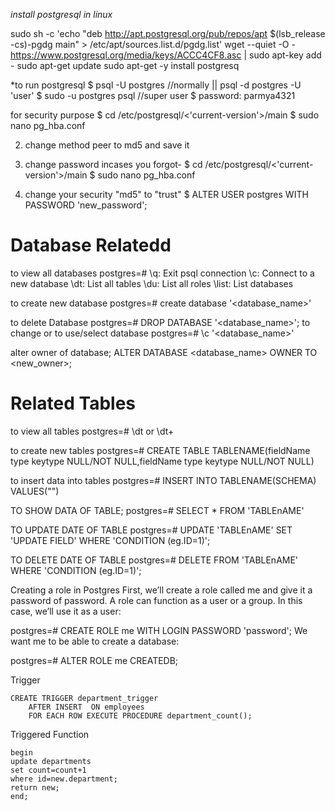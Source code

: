*install postgresql in linux*


sudo sh -c 'echo "deb http://apt.postgresql.org/pub/repos/apt $(lsb_release -cs)-pgdg main" > /etc/apt/sources.list.d/pgdg.list'
wget --quiet -O - https://www.postgresql.org/media/keys/ACCC4CF8.asc | sudo apt-key add -
sudo apt-get update
sudo apt-get -y install postgresq


*to run postgresql
$ psql -U postgres    //normally ||  psql -d postgres -U 'user'
$ sudo -u postgres psql  //super user
$ password: parmya4321    

for security purpose
$ cd /etc/postgresql/<'current-version'>/main
$ sudo nano pg_hba.conf

2. change method peer to md5 and save it 


1. change password incases you forgot-
$ cd /etc/postgresql/<'current-version'>/main
$ sudo nano pg_hba.conf

2. change your security "md5" to "trust"
$ ALTER USER postgres WITH PASSWORD 'new_password';

# Database Relatedd
to view all databases
postgres=#
\q: Exit psql connection
\c: Connect to a new database
\dt: List all tables
\du: List all roles
\list: List databases

to create new database
postgres=# create database '<database_name>'

to delete Database
postgres=# DROP DATABASE '<database_name>';
to change or to use/select database
postgres=# \c '<database_name>'

alter owner of database;
ALTER DATABASE <database_name> OWNER TO <new_owner>;

# Related Tables
to view all tables
postgres=# \dt or \dt+

to create new tables
postgres=#  CREATE TABLE TABLENAME(fieldName type keytype NULL/NOT NULL,fieldName type keytype NULL/NOT NULL) 

to insert data into tables
postgres=# INSERT INTO TABLENAME(SCHEMA) VALUES("")

TO SHOW DATA OF TABLE;
postgres=# SELECT * FROM 'TABLEnAME'

TO UPDATE DATE OF TABLE
postgres=# UPDATE  'TABLEnAME' SET 'UPDATE FIELD' WHERE 'CONDITION (eg.ID=1)';

TO DELETE DATE OF TABLE
postgres=# DELETE FROM  'TABLEnAME' WHERE 'CONDITION  (eg.ID=1)';



Creating a role in Postgres
First, we’ll create a role called me and give it a password of password. A role can function as a user or a group. In this case, we’ll use it as a user:

postgres=# CREATE ROLE me WITH LOGIN PASSWORD 'password';
We want me to be able to create a database:

postgres=# ALTER ROLE me CREATEDB;



Trigger
```
CREATE TRIGGER department_trigger 
    AFTER INSERT  ON employees
    FOR EACH ROW EXECUTE PROCEDURE department_count();
```

Triggered Function
```
begin
update departments
set count=count+1
where id=new.department;
return new;
end;
```